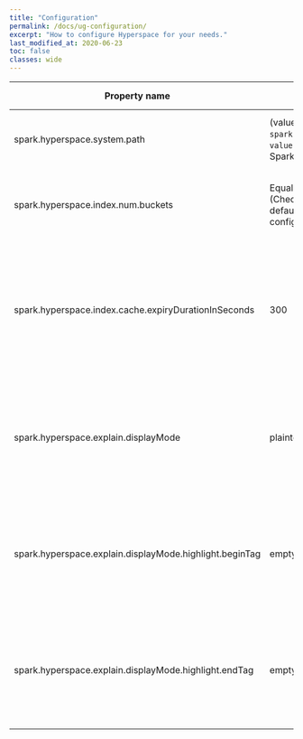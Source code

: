 ```yaml
---
title: "Configuration"
permalink: /docs/ug-configuration/
excerpt: "How to configure Hyperspace for your needs."
last_modified_at: 2020-06-23
toc: false
classes: wide
---
```

| Property name                                        | Default                                                                                          | Meaning                                                                                               | Since Version |
|------------------------------------------------------|--------------------------------------------------------------------------------------------------|-------------------------------------------------------------------------------------------------------|---------------|
| spark.hyperspace.system.path                         | (value of `spark.sql.warehouse.dir`)/indexes` (Check value of `spark.sql.warehouse.dir` under Spark configurations).                                                                   | Root directory to store Hyperspace index files.                                                     | 0.1.0         |
| spark.hyperspace.index.num.buckets                   | Equal to number of shuffle partitions (Check `spark.sql.shuffle.partitions` - default value 200 - under Spark configurations). | Number of buckets to use when creating covering indexes.                                     | 0.1.0         |
| spark.hyperspace.index.cache.expiryDurationInSeconds | 300                                                                                              | Number of seconds since the last index modification action before index metadata cache is marked as stale.  | 0.1.0         |
| spark.hyperspace.explain.displayMode                 | plaintext                                                                                        | Display mode for Hyperspace explain() output. The valid set of values is: "console", "plaintext", "html".   | 0.1.0         |
| spark.hyperspace.explain.displayMode.highlight.beginTag | empty String                                                                                     | Tag to mark beginning of highlight portion in explain() output according to the display mode.         | 0.1.0         |
| spark.hyperspace.explain.displayMode.highlight.endTag   | empty String                                                                                     | Tag to mark ending of highlight portion in explain() output according to the display mode.            | 0.1.0         |
